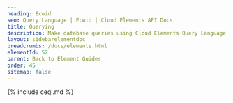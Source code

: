 ```yaml
---
heading: Ecwid
seo: Query Language | Ecwid | Cloud Elements API Docs
title: Querying
description: Make database queries using Cloud Elements Query Language.
layout: sidebarelementdoc
breadcrumbs: /docs/elements.html
elementId: 52
parent: Back to Element Guides
order: 45
sitemap: false
---
```


{% include ceql.md %}
